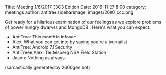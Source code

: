Title: Meeting 1/6/2017 33C3 Edition
Date: 2016-11-27 8:00
category: meetings
author: antitree
sidebarimage: images/2600_ccc.png

Get ready for a hilarious examination of our feelings as we explore
problems of power hungry dwarves and MongoDB . Here's what you can
expect:

* AntiTree: This month in infosec
* Alex: What you can get into by saying you're a journalist
* AntiTree: Android 7.1 Security
* AntiTreee,Alex: Teufelsberg NSA Field Station
* Jason: Nothing as always.

(sarcastically generated by 2600gen bot)
